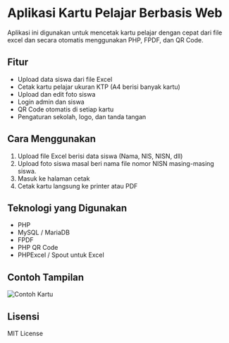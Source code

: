 # Aplikasi Kartu Pelajar Berbasis Web

Aplikasi ini digunakan untuk mencetak kartu pelajar dengan cepat dari file excel dan secara otomatis menggunakan PHP, FPDF, dan QR Code.

## Fitur

- Upload data siswa dari file Excel
- Cetak kartu pelajar ukuran KTP (A4 berisi banyak kartu)
- Upload dan edit foto siswa
- Login admin dan siswa
- QR Code otomatis di setiap kartu
- Pengaturan sekolah, logo, dan tanda tangan

## Cara Menggunakan

1. Upload file Excel berisi data siswa (Nama, NIS, NISN, dll)
2. Upload foto siswa masal beri nama file nomor NISN masing-masing siswa.
3. Masuk ke halaman cetak
4. Cetak kartu langsung ke printer atau PDF

## Teknologi yang Digunakan

- PHP 
- MySQL / MariaDB
- FPDF
- PHP QR Code
- PHPExcel / Spout untuk Excel

## Contoh Tampilan

![Contoh Kartu](assets/screenshots/contoh_kartu.png)

## Lisensi

MIT License

